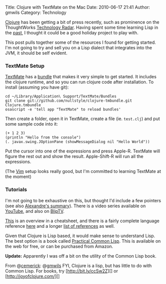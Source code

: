 Title: Clojure with TextMate on the Mac
Date: 2010-06-17 21:41
Author: gmwils
Category: Technology

[Clojure][] has been getting a bit of press recently, such as prominence
on the ThoughtWorks [Technology Radar][]. Having spent some time
learning Lisp in the [past][], I thought it could be a good holiday
project to play with.

This post pulls together some of the resources I found for getting
started. I'm not going to try and sell you on a Lisp dialect that
integrates into the JVM, it should be self evident.

### TextMate Setup

[TextMate][] has a [bundle][] that makes it very simple to get started.
It includes the clojure runtime, and so you can run clojure code after
installation. To install (assuming you have git):

    cd ~/Library/Application\ Support/TextMate/Bundles
    git clone git://github.com/nullstyle/clojure-tmbundle.git Clojure.tmbundle
    osascript -e 'tell app "TextMate" to reload bundles'

Then create a folder, open it in TextMate, create a file (ie.
`test.clj`) and put some sample code into it:


    (+ 1 2 3)
    (println "Hello from the console")
    (. javax.swing.JOptionPane (showMessageDialog nil "Hello World"))

Put the cursor into one of the expressions and press Apple-R. TextMate
will figure the rest out and show the result. Apple-Shift-R will run all
the expressions.

(The [Vim][] setup looks really good, but I'm committed to learning
TextMate at the moment)

### Tutorials

I'm not going to be exhaustive on this, but thought I'd include a few
pointers (see also [Alexandre's summary][]). There is a video series
available on [YouTube][], and also on [BlipTV][].

[This][] is an overview in a cheatsheet, and there is a fairly complete
language reference [here][] and a longer [list of references][] as well.

Given that Clojure is Lisp based, it would make sense to understand
Lisp. The best option is a book called [Practical Common Lisp][]. This
is available on the web for free, or can be purchased from Amazon.

**Update:** Apparently I was off a bit on the utility of the Common Lisp
book.

From @[cemerick][]: @[gmwils][] FYI, Clojure is a lisp, but has little
to do with Common Lisp. For books, try [http://bit.ly/ccSw2Z][] or
[http://joyofclojure.com/][]

  [Clojure]: http://clojure.org/getting_started
  [Technology Radar]: http://www.thoughtworks.com/radar/
  [past]: http://pseudofish.com/blog/2007/02/14/lisp-in-a-box/
  [TextMate]: http://macromates.com/
  [bundle]: http://github.com/nullstyle/clojure-tmbundle
  [Vim]: http://www.assembla.com/wiki/show/clojure/Getting_Started_with_Vim
  [Alexandre's summary]: http://alexandrenotebook.blogspot.com/2009/04/starting-up-clojure-simple-tips.html
  [YouTube]: http://www.youtube.com/watch?v=Aoeav_T1ARU&feature=PlayList&p=00D7ACB417C22451&index=0&playnext=1
  [BlipTV]: http://clojure.blip.tv/
  [This]: http://clojure.org/cheatsheet
  [here]: http://java.ociweb.com/mark/clojure/article.html
  [list of references]: http://java.ociweb.com/mark/clojure/
  [Practical Common Lisp]: http://www.gigamonkeys.com/book/
  [cemerick]: https://twitter.com/cemerick/status/16382771631
  [gmwils]: http://twitter.com/gmwils
  [http://bit.ly/ccSw2Z]: http://bit.ly/ccSw2Z
  [http://joyofclojure.com/]: http://joyofclojure.com/
